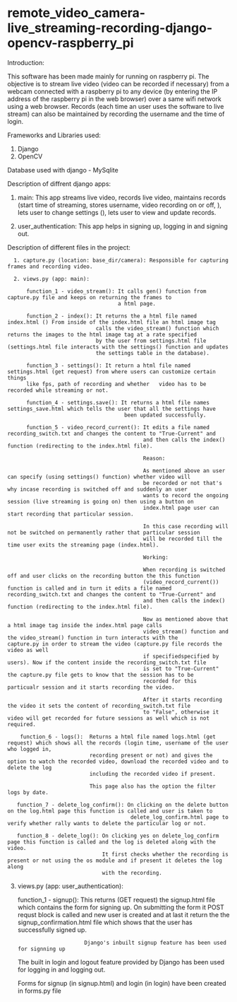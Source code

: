 # remote_video_camera-live_streaming-recording-django-opencv-raspberry_pi

Introduction:

This software has been made mainly for running on raspberry pi. The objective is to stream live video (video can be recorded if necessary) from a webcam connected with a raspberry pi to any device (by entering the IP address of the raspberry pi in the web browser) over a same wifi network using a web browser. Records (each time an user uses the software to live stream) can also be maintained by recording the username and the time of login.

Frameworks and Libraries used:
  1. Django
  2. OpenCV
  
  Database used with django - MySqlite
  
Description of diffrent django apps:

  1. main: This app streams live video, records live video, maintains records (start time of streaming, stores username, 
  video recording on or off, ), lets user to change settings (), lets user to view and update records.
           
  2. user_authentication: This app helps in signing up, logging in and signing out.
  
  Description of different files in the project:
  
      1. capture.py (location: base_dir/camera): Responsible for capturing frames and recording video.
      
      2. views.py (app: main): 
          
          function_1 - video_stream(): It calls gen() function from capture.py file and keeps on returning the frames to 
                                       a html page.
                                       
          function_2 - index(): It returns the a html file named index.html () From inside of the index.html file an html image tag 
                                calls the video_stream() function which returns the images to the html image tag at a rate specified
                                by the user from settings.html file (settings.html file interacts with the settings() function and updates 
                                the settings table in the database).
                                
          function_3 - settings(): It return a html file named settings.html (get request) from where users can customize certain things 
          like fps, path of recording and whether   video has to be recorded while streaming or not.
                                    
          function_4 - settings.save(): It returns a html file names settings_save.html which tells the user that all the settings have
                                         been updated successfully.
                                         
          function_5 - video_record_current(): It edits a file named recording_switch.txt and changes the content to "True-Current" and
                                               and then calls the index() function (redirecting to the index.html file).
                                               
                                               Reason:
                                               
                                               As mentioned above an user can specify (using settings() function) whether video will 
                                               be recorded or not that's why incase recording is switched off and suddenly an user
                                               wants to record the ongoing session (live streaming is going on) then using a button on
                                               index.html page user can start recording that particular session. 
                                               
                                               In this case recording will not be switched on permanently rather that particular session
                                               will be recorded till the time user exits the streaming page (index.html).
                                               
                                               Working:
                                               
                                               When recording is switched off and user clicks on the recording button the this function
                                               (video_record_current()) function is called and in turn it edits a file named                                                                                                     recording_switch.txt and changes the content to "True-Current" and
                                               and then calls the index() function (redirecting to the index.html file).
                                               
                                               Now as mentioned above that a html image tag inside the index.html page calls 
                                               video_stream() function and the video_stream() function in turn interacts with the                                                                                                capture.py in order to stream the video (capture.py file records the video as well
                                               if specifiedspecified by users). Now if the content inside the recording_switch.txt file
                                               is set to "True-Current" the capture.py file gets to know that the session has to be
                                               recorded for this particualr session and it starts recording the video.
                                               
                                               After it starts recording the video it sets the content of recording_switch.txt file
                                               to "False", otherwise it video will get recorded for future sessions as well which is not                                                                                        required.
                                               
        function_6 - logs():  Returns a html file named logs.html (get request) which shows all the records (login time, username of the user who logged in, 
                              recording present or not) and gives the option to watch the recorded video, download the recorded video and to delete the log 
                              including the recorded video if present.
                              
                              This page also has the option the filter logs by date.
                              
       function_7 - delete_log_confirm(): On clicking on the delete button on the log.html page this function is called and user is taken to
                                           delete_log_confirm.html page to verify whether rally wants to delete the particular log or not.
                                           
       function_8 - delete_log(): On clicking yes on delete_log_confirm page this function is called and the log is deleted along with the video.
                                  It first checks whether the recording is present or not using the os module and if present it deletes the log along
                                  with the recording.
                                  
   3. views.py (app: user_authentication): 
          
        function_1 - signup(): This returns (GET request) the signup.html file which contains the form for signing up.
                               On submitting the form it POST requst block is called and new user is created and at last it return the
                               the signup_confirmation.html file which shows that the user has successfully signed up. 
                               
                               Django's inbuilt signup feature has been used for signning up
                               
                               
        The built in login and logout feature provided by Django has been used for logging in and logging out.
        
        
        Forms for signup (in signup.html) and login (in login) have been created in forms.py file
                    
                                             
                                              
                                               
                  
                                
  
  
 
 
  
  

